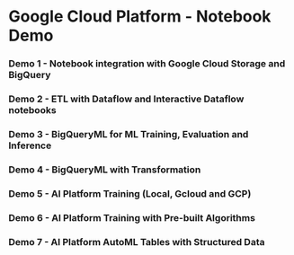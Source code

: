 # Google Cloud Platform - Notebook Demo

### Demo 1 - Notebook integration with Google Cloud Storage and BigQuery

### Demo 2 - ETL with Dataflow and Interactive Dataflow notebooks

### Demo 3 - BigQueryML for ML Training, Evaluation and Inference

### Demo 4 - BigQueryML with Transformation

### Demo 5 - AI Platform Training (Local, Gcloud and GCP)

### Demo 6 - AI Platform Training with Pre-built Algorithms

### Demo 7 - AI Platform AutoML Tables with Structured Data